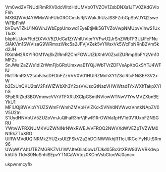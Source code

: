 Vm0wd2VFNUdiRmRXV0doVlltdHdUMVp0TVZOV1ZsbDNXa1JTV0ZKdGVIbFhh
MXBQWVd4YWMxWnFUbGROCmJsRjNWakJhUzJSSFZrbGpSbVJYQ2sweWFIbFhW
bVEwV1ZkU1NGWnJWbEppUmxwd1EyeEtjMk5GTVZoVwpNMUpvVlhwS1UxTkdX
bkphUjJoVFltdEtXVkV5ZUdGa1ZrWnlUVlprYVFwU2JrSnZWbTF3UjJFeFNu
SlAKVm1SWVlsaG9WRmxzWkc5a2JFVjVZek5vYWsxVk5WcFpNRnB2Vm5kd2JH
RXdhM2RXYlRGM1VqSkZlRmRZCmFGWUtZbXhhV0ZsclZURmpSbFYzVm10MFZs
SnJWalZaZWs1dlZrWmFjbGRxUmxwaE1YQjJWbTVrZDFVeApXbGxSYTJ4WFlU
RktTRmRXV2tabFJscDFDbFZzVVV0V01HUlRZMnhXY1ZSclRtcFNiSEF3V2xW
b2ExUnQKU2taV2FsWlZWbXh3Y2xsVVJscGtNazVHWWtad1YxWXhTakpXYlhS
SFpERlZkd3BOVmxwcVVrVTFXRlJXClpGSmtNVlowWTNwV1YwMVZXbnBEYkU1
MFlUQjBWVlpYYUZSWmFrWmhZMVpHVlZKck5VNVdNVWwzVmtkNApZV0V5U2tn
S1UydHNVbUV5ZUZoVmJuQlhaR3hrVjFwR1RrOWhla1pHV1d0V1UxbFZNSGRU
YWtwWFRXNUMKVUZWNlNrNWxRWEJvVFROQ2NWVXdWVEZpTVZWM0NtRkZTbXRO
UlRWMVdUQlNRMkZYU2xsUlZFSkVZa2hDClNWWkhjRTloUlRGelYyNUtSRm96
UWpWYVJtUTBZMGRKZVU1WVJteGlia0owUTJkd05BcGtXRW93WVRKdwpkbUl5
TldvS0NuSnhiSEpvYTNCaWVtcz0KCmVsbGtocWJ0anc=

ukpwnmcyfb